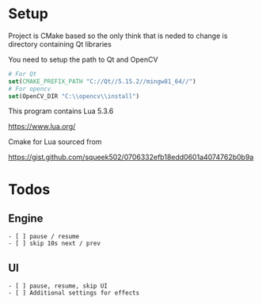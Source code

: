 # Setup

Project is CMake based so the only think that is neded to change is directory containing Qt libraries

You need to setup the path to Qt and OpenCV

```CMake
# For Qt
set(CMAKE_PREFIX_PATH "C://Qt//5.15.2//mingw81_64//")
# For opencv
set(OpenCV_DIR "C:\\opencv\\install")
```

This program contains Lua 5.3.6

<https://www.lua.org/>

Cmake for Lua sourced from

<https://gist.github.com/squeek502/0706332efb18edd0601a4074762b0b9a>

# Todos

## Engine

    - [ ] pause / resume
    - [ ] skip 10s next / prev

## UI

    - [ ] pause, resume, skip UI
    - [ ] Additional settings for effects

